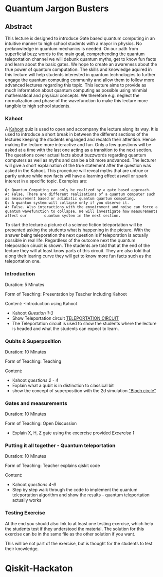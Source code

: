 
# Quantum Jargon Busters

## Abstract

This lecture is designed to introduce Gate based quantum computing in an intuitive manner to high school students with a mayor in physics. No preknowledge in quantum mechanics is needed.
On our path from superficial buzz words to the main goal, comprehending the quantum teleportation channel we will debunk quantum myths, get to know fun facts and learn about the basic gates.
We hope to create an awareness about the true power of quantum computation.
The skills and knowledge aquired in this lecture will help students interested in quantum technologies to further engage the quantum computing community and allow them to follow more advanced lectures regarding this topic.
This lecture aims to provide as much information about quantum computing as possible using minmial mathematical and physical concepts. We therefore e.g. neglect the normalization and phase of the wavefunction to make this lecture more
tangible to high school students.


### Kahoot
A [Kahoot](https://create.kahoot.it/details/3c621705-3a35-43ba-8eb9-cf678dfda3b7) quiz is used to open and accompany the lecture along its way. It is used to introduce a short break in between the different sections of the lectures keeping the students enganged and recatch their attention. 
Hence making the lecture more interactive and fun. Only a few questions will be asked at a time with the last one acting as a transition to the next section. The questions cover actual facts about buzzwords regarding quantum computers as well as myths and can be a bit more andvanced. The lecturer will give a short explaination of the true statement after the question was asked in the Kahoot.
This procedure will reveal myths that are untrue or partly unture while new facts will have a learning effect aswell or spark interest in a specific topic. 
Examples are: 
	
	Q: Quantum Computing can only be realized by a gate based approach. 
	A: False. There are different realizations of a quantum computer such as measurement based or adiabatic quantum quantum computing.
	Q: A quantum system will collapse only if you observe it.
	A: False. Also interactions with the envoirnment and noise can force a quantum wavefunction to collapse. We will investigate how measurements affect our 	    quantum system in the next section. 


To start the lecture a picture of a science fiction teleportation will be presented asking the students what is happening in the picture. With the answer being teleporation the next question is if teleporation is actually possible in real life. 
Regardless of the outcome next the quantum teleporation cirucit is shown. The students are told that at the end of the lecture they will at least know parts of this circuit. They are also told that along their learing curve they will get to know more fun facts such as the teleportation one.


### Introduction

Duration: 5 Minutes

Form of Teaching: Presentation by Teacher Including Kahoot 

Content:
-Introduction using Kahoot
- Kahoot *Question 1-3*
- Show Teleportation circuit [TELEPORTATION CIRCUIT](https://github.com/steppony/Qiskit-Hackaton/blob/main/Visualizations/teleportation_circuit.png)
- The Teleportation circuit is used to show the students where the lecture is headed and what the students can expect to learn.
### Qubits & Superposition 

Duration: 10 Minutes

Form of Teaching: Teaching 

Content:
- Kahoot *questions 2 - 4* 
- Explain what a qubit is in distinction to classical bit
- show the concept of superposition with the 2d simulation ["Bloch circle"](https://github.com/steppony/Qiskit-Hackaton/blob/main/Visualizations/qubit_animation.gif)


### Gates and measurements 

Duration: 10 Minutes

Form of Teaching: Open Discussion

- Explain X, H, Z gate using the excercise provided *Excercise 1*


### Putting it all together - Quantum teleportation


Duration: 10 Minutes

Form of Teaching: Teacher explains qiskit code


Content: 
- Kahoot *questions 4-6*
- Step by step walk through the code to implement the quantum teleportation algorithm and show the results - quantum teleportation actually works



### Testing Exercise

At the end you should also link to at least one testing exercise, which help the students test if they understood the material. 
The solution for this exercise can be in the same file as the other solution if you want.

This will be not part of the exercise, but is thought for the students to test their knowledge.


# Qiskit-Hackaton



